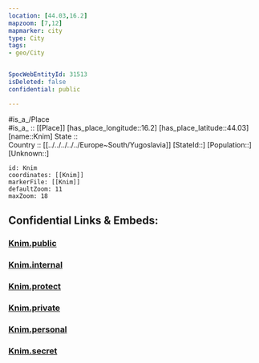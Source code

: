 ```yaml
---
location: [44.03,16.2] 
mapzoom: [7,12] 
mapmarker: city 
type: City
tags:
- geo/City


SpocWebEntityId: 31513
isDeleted: false
confidential: public

---
```

#is_a_/Place  
#is_a_ :: [[Place]] 
[has_place_longitude::16.2] 
[has_place_latitude::44.03] 
[name::Knim] 
State ::  
Country :: [[../../../../../Europe~South/Yugoslavia]] 
[StateId::] 
[Population::] 
[Unknown::] 


```leaflet
id: Knim
coordinates: [[Knim]] 
markerFile: [[Knim]] 
defaultZoom: 11 
maxZoom: 18
```


## Confidential Links & Embeds: 

### [Knim.public](/_public/\Earth\Continent\Europe\Europe~Central\Croatia\Counties\Zadarska\CityKnim.public.md) 

### [Knim.internal](/_internal/\Earth\Continent\Europe\Europe~Central\Croatia\Counties\Zadarska\CityKnim.internal.md) 

### [Knim.protect](/_protect/\Earth\Continent\Europe\Europe~Central\Croatia\Counties\Zadarska\CityKnim.protect.md) 

### [Knim.private](/_private/\Earth\Continent\Europe\Europe~Central\Croatia\Counties\Zadarska\CityKnim.private.md) 

### [Knim.personal](/_personal/\Earth\Continent\Europe\Europe~Central\Croatia\Counties\Zadarska\CityKnim.personal.md) 

### [Knim.secret](/_secret/\Earth\Continent\Europe\Europe~Central\Croatia\Counties\Zadarska\CityKnim.secret.md)


